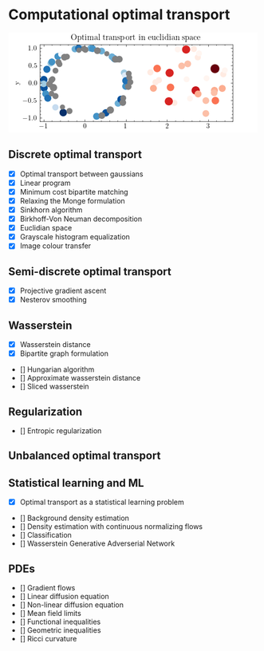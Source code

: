 # Computational optimal transport

![](_figures/euclidian_space.gif)

## Discrete optimal transport

- [x] Optimal transport between gaussians
- [x] Linear program
- [x] Minimum cost bipartite matching
- [x] Relaxing the Monge formulation
- [x] Sinkhorn algorithm
- [x] Birkhoff-Von Neuman decomposition
- [x] Euclidian space
- [x] Grayscale histogram equalization
- [x] Image colour transfer

## Semi-discrete optimal transport
- [x] Projective gradient ascent
- [x] Nesterov smoothing

## Wasserstein
- [x] Wasserstein distance
- [x] Bipartite graph formulation
- [] Hungarian algorithm
- [] Approximate wasserstein distance
- [] Sliced wasserstein

## Regularization
- [] Entropic regularization

## Unbalanced optimal transport

## Statistical learning and ML
- [x] Optimal transport as a statistical learning problem
- [] Background density estimation
- [] Density estimation with continuous normalizing flows
- [] Classification
- [] Wasserstein Generative Adverserial Network

## PDEs
- [] Gradient flows
- [] Linear diffusion equation
- [] Non-linear diffusion equation
- [] Mean field limits
- [] Functional inequalities
- [] Geometric inequalities
- [] Ricci curvature

